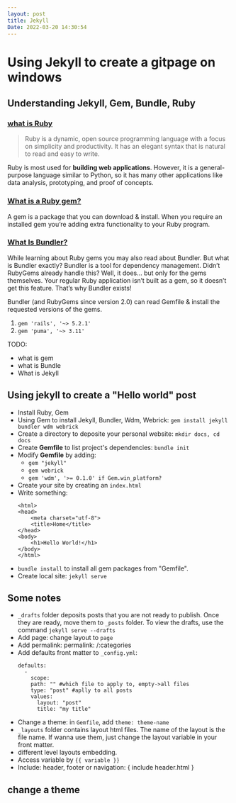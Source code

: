 ```yaml
---
layout: post
title: Jekyll
Date: 2022-03-20 14:30:54
---
```

# Using Jekyll to create a gitpage on windows
## Understanding Jekyll, Gem, Bundle, Ruby
### [what is Ruby](https://www.ruby-lang.org/en/)
>Ruby is a dynamic, open source programming language with a focus on simplicity and productivity. It has an elegant syntax that is natural to read and easy to write.

Ruby is most used for **building web applications**. However, it is a general-purpose language similar to Python, so it has many other applications like data analysis, prototyping, and proof of concepts.

### [What is a Ruby gem?](https://www.rubyguides.com/2018/09/ruby-gems-gemfiles-bundler/)

A gem is a package that you can download & install. When you require an installed gem you’re adding extra functionality to your Ruby program.

### [What Is Bundler?](https://www.rubyguides.com/2018/09/ruby-gems-gemfiles-bundler/)

While learning about Ruby gems you may also read about Bundler. But what is Bundler exactly? Bundler is a tool for dependency management. Didn’t RubyGems already handle this? Well, it does… but only for the gems themselves. Your regular Ruby application isn’t built as a gem, so it doesn’t get this feature. That’s why Bundler exists!

Bundler (and RubyGems since version 2.0) can read Gemfile & install the requested versions of the gems.
 1. `gem 'rails', '~> 5.2.1'`
 2. `gem 'puma', '~> 3.11'`

TODO:
- what is gem
- what is Bundle
- What is Jekyll

## Using jekyll to create a "Hello world" post
- Install Ruby, Gem
- Using Gem to install Jekyll, Bundler, Wdm, Webrick:
  `gem install jekyll bundler wdm webrick`
- Create a directory to deposite your personal website:
  `mkdir docs, cd docs`
- Create **Gemfile** to list project's dependencies: `bundle init`
- Modify **Gemfile** by adding:
  + `gem "jekyll"`
  + `gem webrick`
  + `gem 'wdm', '>= 0.1.0' if Gem.win_platform?`
- Create your site by creating an `index.html`
- Write something:
    ```<!DOCTYPE html>
    <html>
    <head>
        <meta charset="utf-8">
        <title>Home</title>
    </head>
    <body>
        <h1>Hello World!</h1>
    </body>
    </html>
- `bundle install` to install all gem packages from "Gemfile".
- Create local site: `jekyll serve`

## Some notes
- `_drafts` folder deposits posts that you are not ready to publish. Once they are ready, move them to `_posts` folder. To view the drafts, use the command `jekyll serve --drafts`
- Add page: change layout to `page`
- Add permalink: permalink: /:categories
- Add defaults front matter to `_config.yml`:
  ```
  defaults:
    -
      scope:
      path: "" #which file to apply to, empty->all files
      type: "post" #aplly to all posts
      values:
        layout: "post"
        title: "my title"
- Change a theme: in `Gemfile`, add `theme: theme-name`
- `_layouts` folder contains layout html files. The name of the layout is the file name. If wanna use them, just change the layout variable in your front matter.
- different level layouts embedding.
- Access variable by `{{ variable }}`
- Include: header, footer or navigation: { include header.html }
## change a theme